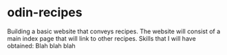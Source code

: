 # odin-recipes
Building a basic website that conveys recipes.
The website will consist of a main index page
that will link to other recipes.
Skills that I will have obtained: 
Blah blah blah